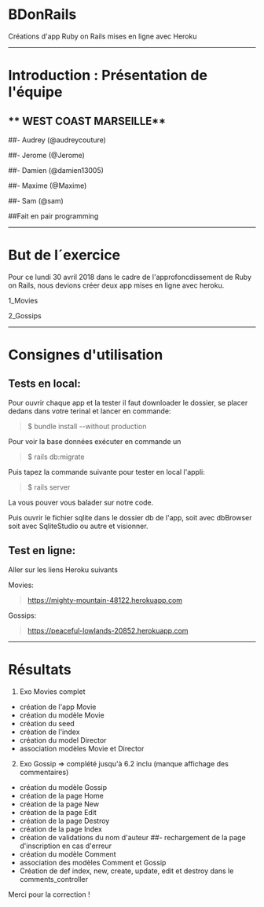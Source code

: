 # BDonRails
Créations d'app Ruby on Rails mises en ligne avec Heroku





-------------

# Introduction : Présentation de l'équipe

## ** WEST COAST MARSEILLE**
##- Audrey (@audreycouture)

##- Jerome (@Jerome)

##- Damien (@damien13005)

##- Maxime (@Maxime)

##- Sam 	(@sam)


##Fait en pair programming


-------------

# But de l´exercice

Pour ce lundi 30 avril 2018 dans le cadre de l'approfoncdissement de Ruby on Rails, nous devions créer deux app mises en ligne avec heroku. 

1_Movies

2_Gossips

------------

# Consignes d'utilisation

## Tests en local:

Pour ouvrir chaque app et la tester il faut downloader le dossier, se placer dedans dans votre terinal et lancer en commande:

> $ bundle install --without production


Pour voir la base données exécuter en commande un

> $ rails db:migrate

Puis tapez la commande suivante pour tester en local l'appli:

> $ rails server

La vous pouver vous balader sur notre code.

Puis ouvrir le fichier sqlite dans le dossier db de l'app, soit avec dbBrowser soit avec SqliteStudio ou autre et visionner.

## Test en ligne:

Aller sur les liens Heroku suivants

Movies:

> https://mighty-mountain-48122.herokuapp.com

Gossips:

> https://peaceful-lowlands-20852.herokuapp.com


------------

# Résultats
1. Exo Movies complet
- création de l'app Movie
- création du modèle Movie
- création du seed
- création de l'index
- création du model Director
- association modèles Movie et Director



2. Exo Gossip => complété jusqu'à 6.2 inclu (manque affichage des commentaires)
- création du modèle Gossip
- création de la page Home
- création de la page New
- création de la page Edit
- création de la page Destroy
- création de la page Index
- création de validations du nom d'auteur
##- rechargement de la page d'inscription en cas d'erreur
- création du modèle Comment
- association des modèles Comment et Gossip
- Création de def index, new, create, update, edit et destroy dans le comments_controller







Merci pour la correction ! 
